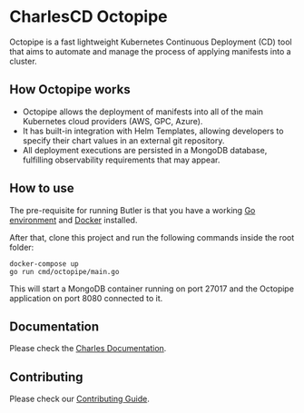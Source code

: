 # CharlesCD Octopipe

Octopipe is a fast lightweight Kubernetes Continuous Deployment (CD) tool that aims to automate and manage the process of applying manifests into a cluster.

## How Octopipe works

* Octopipe allows the deployment of manifests into all of the main Kubernetes cloud providers (AWS, GPC, Azure).
* It has built-in integration with Helm Templates, allowing developers to specify their chart values in an external git repository.
* All deployment executions are persisted in a MongoDB database, fulfilling observability requirements that may appear.

## How to use

The pre-requisite for running Butler is that you have a working [Go environment] and [Docker] installed.

After that, clone this project and run the following commands inside the root folder:

```
docker-compose up
go run cmd/octopipe/main.go
```

This will start a MongoDB container running on port 27017 and the Octopipe application on port 8080 connected to it.

## Documentation

Please check the [Charles Documentation].

## Contributing 

Please check our [Contributing Guide].

[Charles Documentation]: https://docs.charlescd.io/
[Go environment]: https://golang.org/dl/
[Docker]: https://docs.docker.com/get-docker/
[Contributing Guide]: https://github.com/ZupIT/charlescd/blob/master/CONTRIBUTING.md
